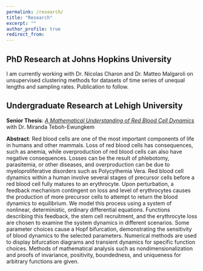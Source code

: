 ```yaml
---
permalink: /research/
title: "Research"
excerpt: ""
author_profile: true
redirect_from:
---
```


## PhD Research at Johns Hopkins University

I am currently working with Dr. Nicolas Charon and Dr. Matteo Malgaroli on unsupervised clustering methods for datasets of time series of unequal lengths and sampling rates. Publication to follow.

## Undergraduate Research at Lehigh University
**Senior Thesis**: [_A Mathematical Understanding of Red Blood Cell Dynamics_](/files/Benjamin_Brindle_Thesis.pdf) with Dr. Miranda Teboh-Ewungkem

**Abstract**: Red blood cells are one of the most important components of life in humans and other mammals. Loss of red blood cells has consequences, such as anemia, while overproduction of red blood cells can also have negative consequences. Losses can be the result of phlebotomy, parasitemia, or other diseases, and overproduction can be due to myeloproliferative disorders such as Polycythemia Vera. Red blood cell dynamics within a human involve several stages of precursor cells before a red blood cell fully matures to an erythrocyte. Upon perturbation, a feedback mechanism contingent on loss and level of erythrocytes causes the production of more precursor cells to attempt to return the blood dynamics to equilibrium. We model this process using a system of nonlinear, deterministic, ordinary differential equations. Functions describing this feedback, the stem cell recruitment, and the erythrocyte loss are chosen to examine the system dynamics in different scenarios. Some parameter choices cause a Hopf bifurcation, demonstrating the sensitivity of blood dynamics to the selected parameters. Numerical methods are used to display bifurcation diagrams and transient dynamics for specific function choices. Methods of mathematical analysis such as nondimensionalization and proofs of invariance, positivity, boundedness, and uniqueness for arbitrary functions are given.
